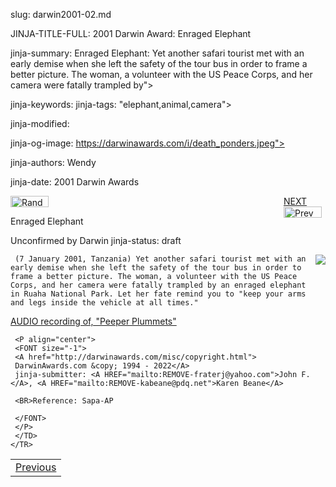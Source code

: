 slug: darwin2001-02.md
<!DOCTYPE HTML>
<HTML LANG="EN">
<HEAD>

JINJA-TITLE-FULL: 2001 Darwin Award: Enraged Elephant

jinja-summary: Enraged Elephant: Yet another safari tourist met with an early demise when she left the safety of the tour bus in order to frame a better picture. The woman, a volunteer with the US Peace Corps, and her camera were fatally trampled by">

jinja-keywords:
jinja-tags: "elephant,animal,camera">

jinja-modified:

jinja-og-image: https://darwinawards.com/i/death_ponders.jpeg">

jinja-authors: Wendy

jinja-date: 2001 Darwin Awards

<p class="right_margin">
<span id="next_last" style="float:right; width:67px; padding-left:22px;">
<A href="darwin2001-03.html">
NEXT</a><br>
<A href="darwin2001-01.html">
<IMG src="/i/prev.gif" width="61" height="18" border="0" alt="Prev"></A>

<IMG src="/i/random.jpg" width="61" height="18" border="0" alt="Random"></A>

Enraged Elephant

Unconfirmed by Darwin
jinja-status: draft

<A href="/cgi/search.pl?keywords=category%3Delephant&swishindex=stories.data&show_description=yes&maxdisplay=10&maxresults=50"><IMG
src="/i/icon/elephant.png" border=0 align=right></A>

	 (7 January 2001, Tanzania) Yet another safari tourist met with an early demise when she left the safety of the tour bus in order to frame a better picture. The woman, a volunteer with the US Peace Corps, and her camera were fatally trampled by an enraged elephant in Ruaha National Park. Let her fate remind you to "keep your arms and legs inside the vehicle at all times."

<A href="/audio/PeeperPlummets.CD2_24.mp3">AUDIO recording of, "Peeper Plummets"</A><P>
<!-- Natalie Waldinger, American -->
	 <P align="center">
	 <FONT size="-1">
	 <A href="http://darwinawards.com/misc/copyright.html">
	 DarwinAwards.com &copy; 1994 - 2022</A>
	 jinja-submitter: <A HREF="mailto:REMOVE-fraterj@yahoo.com">John F.</A>, <A HREF="mailto:REMOVE-kabeane@pdq.net">Karen Beane</A>

	 <BR>Reference: Sapa-AP

	 </FONT>
	 </P>
	 </TD>
	</TR>
</TABLE>

<!--#include virtual="/inc/votebar_viewvoteonly" -->

<TABLE width=100% border=0 background="/i/bgmain.jpg" cellspacing=5 cellpadding=10>
<TR>
<TD align=center>
<A href="darwin2001-01.html">Previous</A>


<!--#include file=nav_2001.html -->


